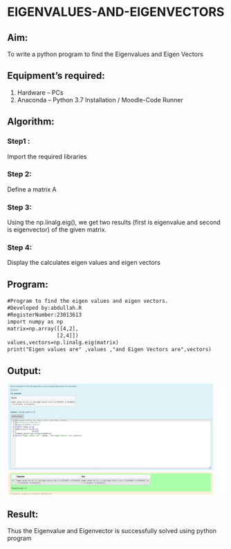 # EIGENVALUES-AND-EIGENVECTORS
## Aim:
To write a python program to find the Eigenvalues and Eigen Vectors
## Equipment’s required:
1. 	Hardware – PCs
2. 	Anaconda – Python 3.7 Installation / Moodle-Code Runner
## Algorithm:
### Step1 : 
Import the required libraries
### Step 2: 
Define a matrix A
### Step 3:
 Using the np.linalg.eig(),  we get two results (first is eigenvalue and second is eigenvector) of the given matrix.
### Step 4:
Display the calculates eigen values and eigen vectors 

## Program:
``````
#Program to find the eigen values and eigen vectors.
#Developed by:abdullah.R 
#RegisterNumber:23013613
import numpy as np
matrix=np.array([[4,2],
                [2,4]])
values,vectors=np.linalg.eig(matrix)
print("Eigen values are" ,values ,"and Eigen Vectors are",vectors)
``````

## Output:
![Alt text](<Screenshot 2023-11-24 233350.png>)
## Result:
Thus the Eigenvalue and Eigenvector is successfully solved using python program
